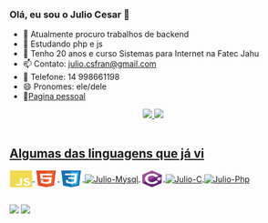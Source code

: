 ### Olá, eu sou o Julio Cesar 👋

- 🔭 Atualmente procuro trabalhos de backend
- 🌱 Estudando php e js
- 💬 Tenho 20 anos e curso Sistemas para Internet na Fatec Jahu
- 📫 Contato: julio.csfran@gmail.com
-  📱 Telefone: 14 998661198
- 😄 Pronomes: ele/dele
- 🔗<a href="http://201.55.33.89/si/2020/0200832011014/index.html" target="_blank">Pagina pessoal</a>

<!--  -->
<div align="center">
  <a href="https://github.com/jcsfran">
  <img height="145em" src="https://github-readme-stats.vercel.app/api?username=jcsfran&show_icons=true&theme=dark&include_all_commits=true&count_private=true"/>
  <img height="145em" src="https://github-readme-stats.vercel.app/api/top-langs/?username=jcsfran&layout=compact&langs_count=7&theme=dark"/>
</div>
  
 
<div style="display: inline_block"><br>
  <h2>Algumas das linguagens que já vi</h2>
  <img align="center" alt="Julio-Js" height="30" width="40" src="https://raw.githubusercontent.com/devicons/devicon/master/icons/javascript/javascript-plain.svg">
  <img align="center" alt="Julio-HTML" height="30" width="40" src="https://raw.githubusercontent.com/devicons/devicon/master/icons/html5/html5-original.svg">
  <img align="center" alt="Julio-CSS" height="30" width="40" src="https://raw.githubusercontent.com/devicons/devicon/master/icons/css3/css3-original.svg">
  <img align="center" alt="Julio-Mysql" height="30" width="40" src="https://cdn.jsdelivr.net/gh/devicons/devicon/icons/mysql/mysql-original.svg">
  <img align="center" alt="Julio-Csharp" height="30" width="40" src="https://raw.githubusercontent.com/devicons/devicon/master/icons/csharp/csharp-original.svg">
  <img align="center" alt="Julio-C" height="30" width="40" src="https://cdn.jsdelivr.net/gh/devicons/devicon/icons/c/c-original.svg">
  <img align="center" alt="Julio-Php" height="30" width="40" src="https://cdn.jsdelivr.net/gh/devicons/devicon/icons/php/php-plain.svg">
</div>
  
 ##
  
<div> 
  <a href = "mailto:julio.csfran@gmail.com"><img src="https://img.shields.io/badge/Gmail-D14836?style=for-the-badge&logo=gmail&logoColor=white" target="_blank" target="_blank"></a>
  <a href="https://www.linkedin.com/in/julio-csfran" target="_blank"><img src="https://img.shields.io/badge/LinkedIn-0077B5?style=for-the-badge&logo=linkedin&logoColor=white"></a>  
</div>
